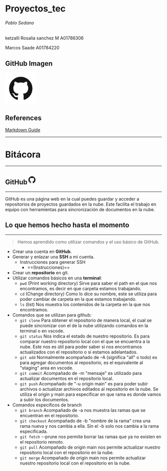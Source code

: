 # Proyectos_tec
###### Pablo Sedano

ketzalli Rosalia sanchez M A01786306



Marcos Saade A01784220



## GitHub Imagen


<img src="Images/GitHub-Mark.png" width="100">

## References
[Markdown Guide](https://www.markdownguide.org/cheat-sheet/)

---


# Bitácora

---

## GitHub<img src="Images/GitHub-Mark.png" width="30">
***
GitHub es una página web en la cual puedes guardar y acceder a repositorios de proyectos guardados en la nube. Este facilita el trabajo en equipo con herramientas para sincronización de documentos en la nube. 

## Lo que hemos hecho hasta el momento 
---  
>Hemos aprendido como utilizar comandos y el uso básico de GitHub.

- Crear una cuenta en **GitHub**.
- Generar y enlazar una **SSH** a mi cuenta.
    - Instrucciones para generar SSH
        - ==(Instrucciones)==
- Crear un **repositorio** en git.
- Utilizar comandos básicos en una **terminal**:
    - `pwd` (Print working directory) Sirve para saber el path en el que nos encontramos, es decir en que carpeta estamos trabajando.
    - `cd` (Change directory) Como lo dice su nombre, este se utiliza para poder cambiar de carpeta en la que estamos trabajando.
    - `ls` (list) Nos muestra los contenidos de la carpeta en la que nos encontramos.
- Comandos que se utilizan para github:
    - `git clone` Para obtener el repositorio de manera local, el cual se puede sincronizar con el de la nube utilizando comandos en la terminal o en vscode.
    - `git status` Nos indica el estado de nuestro repositorio. Es para comparar nuestro repositorio local con el que se encuentra a la nube. Este nos es útil para poder saber si nos encontramos actualizados con el repositorio o si estamos adelantados.
    - `git add` Normalmente acompañado de –A (significa "all" o todo) es para agregar documentos al repositorio, es el equivalente al "staging" area en vscode.
    - `git commit` Acompañado de -m "mensaje" es utilizado para actualizar documentos en el repositorio local.
    - `git push` Acompañado de "-u origin main" es para poder subir archivos o actualizar archivos editados al repositorio en la nube. Se utiliza el origin y main para especificar en que rama es donde vamos a subir los documentos.
- Comandos especificos de branch
    - `git branch` Acompañado de -a nos muestra las ramas que se encuentran en el repositorio.
    - `git checkout` Acompañado de -b "nombre de la rama" crea una rama nueva y nos cambia a ella. Sin el -b solo nos cambia a la rama especificada.
    - `git fetch` --prune nos permite borrar las ramas que ya no existen en el repositorio remoto.
    - `git pull` Acompañado de origin main nos permite actualizar nuestro repositorio local con el repositorio en la nube.
    - `git merge` Acompañado de origin main nos permite actualizar nuestro repositorio local con el repositorio en la nube.










